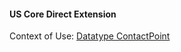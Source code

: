 #### US Core Direct Extension



Context of Use: [Datatype ContactPoint](http://hl7.org/fhir/STU3/datatypes.html#contactpoint)
